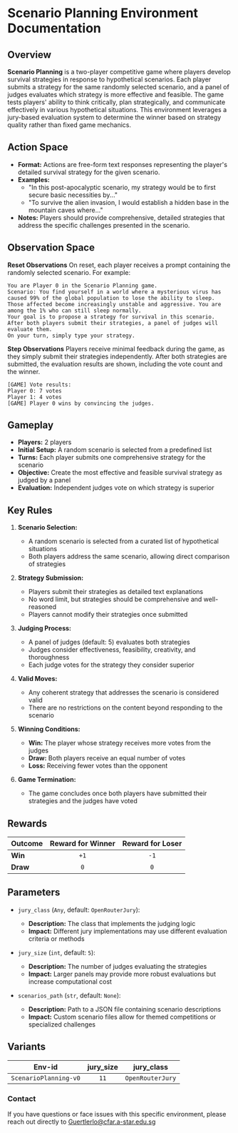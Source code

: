 # Scenario Planning Environment Documentation

## Overview
**Scenario Planning** is a two-player competitive game where players develop survival strategies in response to hypothetical scenarios. Each player submits a strategy for the same randomly selected scenario, and a panel of judges evaluates which strategy is more effective and feasible. The game tests players' ability to think critically, plan strategically, and communicate effectively in various hypothetical situations. This environment leverages a jury-based evaluation system to determine the winner based on strategy quality rather than fixed game mechanics.

## Action Space

- **Format:** Actions are free-form text responses representing the player's detailed survival strategy for the given scenario.
- **Examples:**
  - "In this post-apocalyptic scenario, my strategy would be to first secure basic necessities by..."
  - "To survive the alien invasion, I would establish a hidden base in the mountain caves where..."
- **Notes:** Players should provide comprehensive, detailed strategies that address the specific challenges presented in the scenario.

## Observation Space

**Reset Observations**
On reset, each player receives a prompt containing the randomly selected scenario. For example:

```plaintext
You are Player 0 in the Scenario Planning game.
Scenario: You find yourself in a world where a mysterious virus has caused 99% of the global population to lose the ability to sleep. Those affected become increasingly unstable and aggressive. You are among the 1% who can still sleep normally.
Your goal is to propose a strategy for survival in this scenario.
After both players submit their strategies, a panel of judges will evaluate them.
On your turn, simply type your strategy.
```

**Step Observations**
Players receive minimal feedback during the game, as they simply submit their strategies independently. After both strategies are submitted, the evaluation results are shown, including the vote count and the winner.

```plaintext
[GAME] Vote results:
Player 0: 7 votes
Player 1: 4 votes
[GAME] Player 0 wins by convincing the judges.
```

## Gameplay

- **Players:** 2 players
- **Initial Setup:** A random scenario is selected from a predefined list
- **Turns:** Each player submits one comprehensive strategy for the scenario
- **Objective:** Create the most effective and feasible survival strategy as judged by a panel
- **Evaluation:** Independent judges vote on which strategy is superior

## Key Rules

1. **Scenario Selection:**
   - A random scenario is selected from a curated list of hypothetical situations
   - Both players address the same scenario, allowing direct comparison of strategies

2. **Strategy Submission:**
   - Players submit their strategies as detailed text explanations
   - No word limit, but strategies should be comprehensive and well-reasoned
   - Players cannot modify their strategies once submitted

3. **Judging Process:**
   - A panel of judges (default: 5) evaluates both strategies
   - Judges consider effectiveness, feasibility, creativity, and thoroughness
   - Each judge votes for the strategy they consider superior

4. **Valid Moves:**
   - Any coherent strategy that addresses the scenario is considered valid
   - There are no restrictions on the content beyond responding to the scenario

5. **Winning Conditions:**
   - **Win:** The player whose strategy receives more votes from the judges
   - **Draw:** Both players receive an equal number of votes
   - **Loss:** Receiving fewer votes than the opponent

6. **Game Termination:**
   - The game concludes once both players have submitted their strategies and the judges have voted

## Rewards

| Outcome     | Reward for Winner | Reward for Loser |
|-------------|:-----------------:|:----------------:|
| **Win**     | `+1`              | `-1`             |
| **Draw**    | `0`               | `0`              |

## Parameters

- `jury_class` (`Any`, default: `OpenRouterJury`):
  - **Description:** The class that implements the judging logic
  - **Impact:** Different jury implementations may use different evaluation criteria or methods

- `jury_size` (`int`, default: `5`):
  - **Description:** The number of judges evaluating the strategies
  - **Impact:** Larger panels may provide more robust evaluations but increase computational cost

- `scenarios_path` (`str`, default: `None`):
  - **Description:** Path to a JSON file containing scenario descriptions
  - **Impact:** Custom scenario files allow for themed competitions or specialized challenges

## Variants

| Env-id                    | jury_size | jury_class      |
|---------------------------|:---------:|:---------------:|
| `ScenarioPlanning-v0`     | `11`      | `OpenRouterJury`|



### Contact
If you have questions or face issues with this specific environment, please reach out directly to Guertlerlo@cfar.a-star.edu.sg

